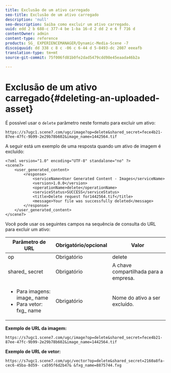 ```yaml
---
title: Exclusão de um ativo carregado
seo-title: Exclusão de um ativo carregado
description: 'null'
seo-description: Saiba como excluir um ativo carregado.
uuid: edd 2 b 688-c 377-4 be 1-ba 16-d 2 dd 2 e 6 f 716 d
contentOwner: admin
content-type: reference
products: SG_ EXPERIENCEMANAGER/Dynamic-Media-Scene -7
discoiquuid: dd 338 c 8 c -06 c 6-44 d 5-8493-dc 2087 eeeafb
translation-type: tm+mt
source-git-commit: 75f006fd81b0fe2dad5479cdd98e45eaada46b2a

---
```



# Exclusão de um ativo carregado{#deleting-an-uploaded-asset}

É possível usar o `delete` parâmetro neste formato para excluir um ativo:

```as3
https://s7ugc1.scene7.com/ugc/image?op=delete&shared_secret=fece4b21-87ee-47fc-9b99-2e29b78b602&image_name=1442564.tif
```

A seguir está um exemplo de uma resposta quando um ativo de imagem é excluído:

```as3
<?xml version="1.0" encoding="UTF-8" standalone="no" ?> 
<scene7> 
    <user_generated_content> 
        <response> 
            <serviceName>User Generated Content - Images</serviceName> 
            <version>1.0.0</version> 
            <operationName>delete</operationName> 
            <serviceStatus>SUCCESS</serviceStatus> 
            <title>Delete request for1442564.tif</title> 
            <message>Your file was successfully deleted</message> 
        </response> 
    </user_generated_content> 
</scene7>
```

Você pode usar os seguintes campos na sequência de consulta do URL para excluir um ativo:

| Parâmetro de URL | Obrigatório/opcional | Valor |
|--- |--- |--- |
| op | Obrigatório | delete |
| shared_ secret | Obrigatório | A chave compartilhada para a empresa. |
| <ul><li>Para imagens: image_ name</li><li>Para vetor: fxg_ name</li></ul> | Obrigatório | Nome do ativo a ser excluído. |

**Exemplo de URL da imagem:**

`https://s7ugc1.scene7.com/ugc/image?op=delete&shared_secret=fece4b21-87ee-47fc-9b99-2e29b78b602&image_name=1442564.tif`

**Exemplo de URL de vetor:**

`https://s7ugc1.scene7.com/ugc/vector?op=delete&shared_secret=2160a8fa-cec6-45ba-8d59- ca595f6d2b47& &fxg_name=8875744.fxg`
